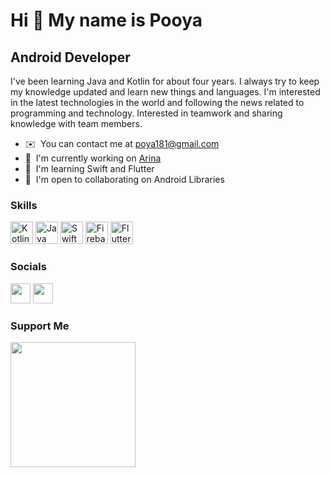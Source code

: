 Hi 👋 My name is Pooya
======================

Android Developer
-----------------

I've been learning Java and Kotlin for about four years. I always try to keep my knowledge updated and learn new things and languages. I'm interested in the latest technologies in the world and following the news related to programming and technology. Interested in teamwork and sharing knowledge with team members.

* ✉️  You can contact me at [poya181@gmail.com](mailto:poya181@gmail.com)
* 🚀  I'm currently working on [Arina](http://arinateam.ir)
* 🧠  I'm learning Swift and Flutter
* 🤝  I'm open to collaborating on Android Libraries

### Skills

<p align="left">
  <a href="https://kotlinlang.org/" target="_blank" rel="noreferrer"><img src="https://seeklogo.com/images/K/kotlin-logo-4EA4DB3A08-seeklogo.com.png" width="36" height="36" alt="Kotlin" /></a>
<a href="https://www.oracle.com/java/" target="_blank" rel="noreferrer"><img src="https://raw.githubusercontent.com/danielcranney/readme-generator/main/public/icons/skills/java-colored.svg" width="36" height="36" alt="Java" /></a>
<a href="https://developer.apple.com/swift/" target="_blank" rel="noreferrer"><img src="https://raw.githubusercontent.com/danielcranney/readme-generator/main/public/icons/skills/swift-colored.svg" width="36" height="36" alt="Swift" /></a>
<a href="https://firebase.google.com/" target="_blank" rel="noreferrer"><img src="https://raw.githubusercontent.com/danielcranney/readme-generator/main/public/icons/skills/firebase-colored.svg" width="36" height="36" alt="Firebase" /></a>
<a href="https://flutter.dev/" target="_blank" rel="noreferrer"><img src="https://raw.githubusercontent.com/danielcranney/readme-generator/main/public/icons/skills/flutter-colored.svg" width="36" height="36" alt="Flutter" /></a>
</p>


### Socials

<p align="left"> <a href="https://www.github.com/Pooya-Jannati-Poor" target="_blank" rel="noreferrer"><img src="https://raw.githubusercontent.com/danielcranney/readme-generator/main/public/icons/socials/github-dark.svg" width="32" height="32" /></a> <a href="https://www.linkedin.com/in/pooya-jannati-poor" target="_blank" rel="noreferrer"><img src="https://raw.githubusercontent.com/danielcranney/readme-generator/main/public/icons/socials/linkedin.svg" width="32" height="32" /></a></p>

### Support Me

<a href="https://www.buymeacoffee.com/poya181"><img src="https://cdn.buymeacoffee.com/buttons/v2/default-yellow.png" width="200" /></a>

<!--START_SECTION:waka-->
<!--END_SECTION:waka-->
